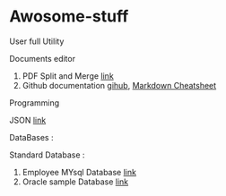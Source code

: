 # Awosome-stuff
User  full Utility

Documents editor

1. PDF Split and Merge [link](https://sourceforge.net/projects/pdfsam/)
2. Github documentation [gihub](https://help.github.com/articles/about-readmes/), [Markdown Cheatsheet](https://github.com/adam-p/markdown-here/wiki/Markdown-Cheatsheet) 

Programming

JSON [link](http://www.json.org/)

DataBases : 

Standard Database : 
1. Employee MYsql  Database [link](https://github.com/datacharmer/test_db)  
2. Oracle sample Database  [link](https://github.com/oracle/db-sample-schemas) 
 
